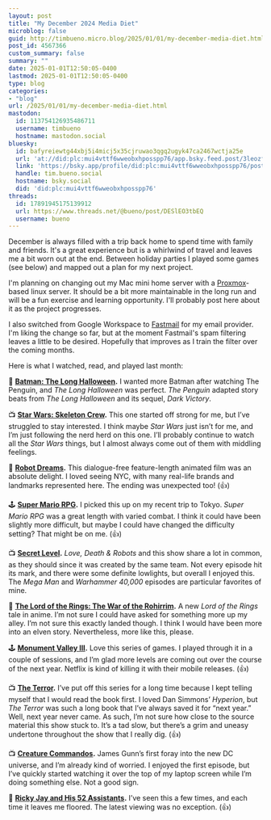 ```yaml
---
layout: post
title: "My December 2024 Media Diet"
microblog: false
guid: http://timbueno.micro.blog/2025/01/01/my-december-media-diet.html
post_id: 4567366
custom_summary: false
summary: ""
date: 2025-01-01T12:50:05-0400
lastmod: 2025-01-01T12:50:05-0400
type: blog
categories:
- "blog"
url: /2025/01/01/my-december-media-diet.html
mastodon:
  id: 113754126935486711
  username: timbueno
  hostname: mastodon.social
bluesky:
  id: bafyreiewtg44xbj5i4micj5x35cjruwao3qgq2ugyk47ca2467wctja25e
  url: 'at://did:plc:mui4vttf6wweobxhposspp76/app.bsky.feed.post/3leozfwxvw22e'
  link: 'https://bsky.app/profile/did:plc:mui4vttf6wweobxhposspp76/post/3leozfwxvw22e'
  handle: tim.bueno.social
  hostname: bsky.social
  did: 'did:plc:mui4vttf6wweobxhposspp76'
threads:
  id: 17891945175139912
  url: https://www.threads.net/@bueno/post/DESlEO3tbEQ
  username: bueno
---
```

December is always filled with a trip back home to spend time with family and friends. It's a great experience but is a whirlwind of travel and leaves me a bit worn out at the end. Between holiday parties I played some games (see below) and mapped out a plan for my next project. 

I'm planning on changing out my Mac mini home server with a [Proxmox](https://www.proxmox.com/en/)-based linux server. It should be a bit more maintainable in the long run and will be a fun exercise and learning opportunity. I'll probably post here about it as the project progresses.

I also switched from Google Workspace to [Fastmail](https://fastmail.com) for my email provider. I'm liking the change so far, but at the moment Fastmail's spam filtering leaves a little to be desired. Hopefully that improves as I train the filter over the coming months.

Here is what I watched, read, and played last month:

📖 **[Batman: The Long Halloween](https://en.wikipedia.org/wiki/Batman:_The_Long_Halloween).** I wanted more Batman after watching The Penguin, and *The Long Halloween* was perfect. *The Penguin* adapted story beats from *The Long Halloween* and its sequel, *Dark Victory*.

📺 **[Star Wars: Skeleton Crew](https://en.wikipedia.org/wiki/Star_Wars:_Skeleton_Crew).** This one started off strong for me, but I’ve struggled to stay interested. I think maybe *Star Wars* just isn’t for me, and I’m just following the nerd herd on this one. I’ll probably continue to watch all the *Star Wars* things, but I almost always come out of them with middling feelings.

🍿 **[Robot Dreams](https://en.wikipedia.org/wiki/Robot_Dreams_(film)).** This dialogue-free feature-length animated film was an absolute delight. I loved seeing NYC, with many real-life brands and landmarks represented here. The ending was unexpected too! (👍)

🕹️ **[Super Mario RPG](https://en.wikipedia.org/wiki/Super_Mario_RPG).** I picked this up on my recent trip to Tokyo. *Super Mario RPG* was a great length with varied combat. I think it could have been slightly more difficult, but maybe I could have changed the difficulty setting? That might be on me. (👍)

📺 **[Secret Level](https://en.wikipedia.org/wiki/Secret_Level).** *Love, Death & Robots* and this show share a lot in common, as they should since it was created by the same team. Not every episode hit its mark, and there were some definite lowlights, but overall I enjoyed this. The *Mega Man* and *Warhammer 40,000* episodes are particular favorites of mine.

🍿 **[The Lord of the Rings: The War of the Rohirrim](https://en.wikipedia.org/wiki/The_Lord_of_the_Rings:_The_War_of_the_Rohirrim).** A new *Lord of the Rings* tale in anime. I’m not sure I could have asked for something more up my alley. I’m not sure this exactly landed though. I think I would have been more into an elven story. Nevertheless, more like this, please.

🕹️ **[Monument Valley III](https://en.wikipedia.org/wiki/Monument_Valley_(video_game)).** Love this series of games. I played through it in a couple of sessions, and I’m glad more levels are coming out over the course of the next year. Netflix is kind of killing it with their mobile releases. (👍)

📺 **[The Terror](https://en.wikipedia.org/wiki/The_Terror_(TV_series)).** I’ve put off this series for a long time because I kept telling myself that I would read the book first. I loved Dan Simmons’ *Hyperion*, but *The Terror* was such a long book that I’ve always saved it for “next year.” Well, next year never came. As such, I’m not sure how close to the source material this show stuck to. It’s a tad slow, but there’s a grim and uneasy undertone throughout the show that I really dig. (👍)

📺 **[Creature Commandos](https://en.wikipedia.org/wiki/Creature_Commandos_(TV_series)).** James Gunn’s first foray into the new DC universe, and I’m already kind of worried. I enjoyed the first episode, but I’ve quickly started watching it over the top of my laptop screen while I’m doing something else. Not a good sign.

🍿 **[Ricky Jay and His 52 Assistants](https://archive.org/details/ricky_jay_and_his_52_assisstants_rf).** I’ve seen this a few times, and each time it leaves me floored. The latest viewing was no exception. (👍)
